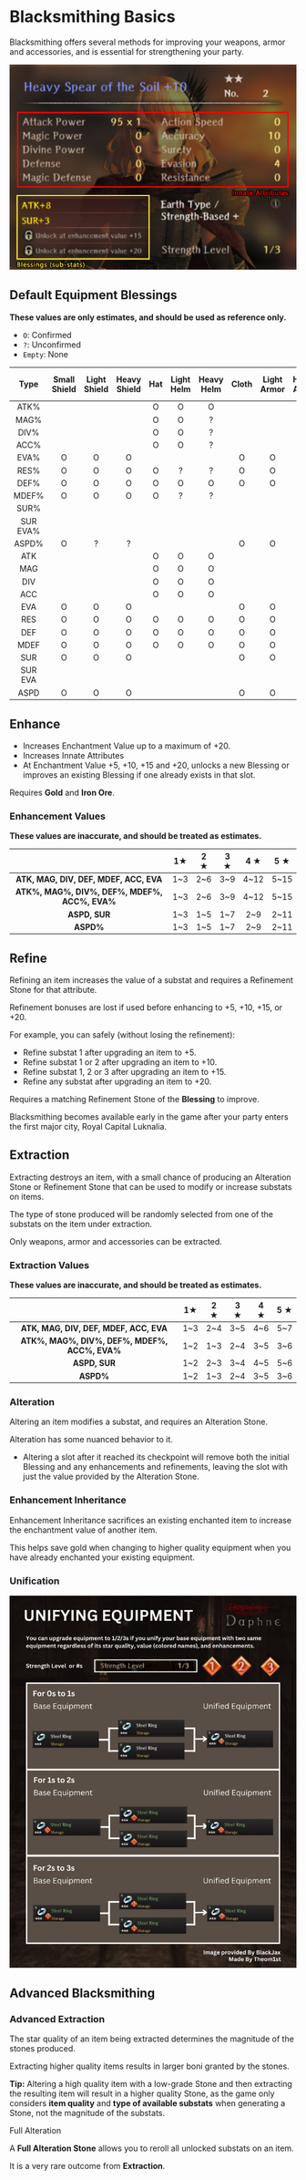 # Blacksmithing Basics

Blacksmithing offers several methods for improving your weapons, armor and accessories, and is essential for strengthening your party.

![Image of an item highlighting innate attributes and Blessings](img/equipment.png)

## Default Equipment Blessings

**These values are only estimates, and should be used as reference only.**

* `O`: Confirmed
* `?`: Unconfirmed
* `Empty`: None

|   Type   | Small Shield | Light Shield | Heavy Shield | Hat | Light Helm | Heavy Helm | Cloth | Light Armor | Heavy Armor | Gloves | Light Gauntlets | Heavy Gauntlets | Shoes | Light Foot Armor | Heavy Foot Armor | Accessory |
|:--------:|:------------:|:------------:|:------------:|:---:|:----------:|:----------:|:-----:|:-----------:|:-----------:|:------:|:---------------:|:---------------:|:-----:|:----------------:|:----------------:|:---------:|
|   ATK%   |              |              |              |  O  |      O     |      O     |       |             |             |    0   |        0        |        0        |       |                  |                  |     O     |
|   MAG%   |              |              |              |  O  |      O     |      ?     |       |             |             |    0   |        0        |        0        |       |                  |                  |           |
|   DIV%   |              |              |              |  O  |      O     |      ?     |       |             |             |    O   |        O        |        ?        |       |                  |                  |     O     |
|   ACC%   |              |              |              |  O  |      O     |      ?     |       |             |             |    O   |        O        |        ?        |   O   |         ?        |         O        |     O     |
|   EVA%   |       O      |       O      |       O      |     |            |            |   O   |      O      |      O      |        |                 |                 |   O   |         O        |         O        |     ?     |
|   RES%   |       O      |       O      |       O      |  O  |      ?     |      ?     |   O   |      O      |      ?      |        |                 |                 |       |                  |                  |           |
|   DEF%   |       O      |       O      |       O      |  O  |      O     |      O     |   O   |      O      |      O      |    0   |        0        |        0        |       |                  |                  |     O     |
|   MDEF%  |       O      |       O      |       O      |  O  |      ?     |      ?     |       |             |             |        |                 |                 |       |                  |                  |           |
|   SUR%   |              |              |              |     |            |            |       |             |             |        |                 |                 |       |                  |                  |           |
| SUR EVA% |              |              |              |     |            |            |       |             |             |        |                 |                 |       |                  |                  |           |
|   ASPD%  |       O      |       ?      |       ?      |     |            |            |   O   |      O      |      ?      |        |                 |                 |   O   |         ?        |         ?        |     O     |
|    ATK   |              |              |              |  O  |      O     |      O     |       |             |             |    O   |        O        |        O        |       |                  |                  |     O     |
|    MAG   |              |              |              |  O  |      O     |      O     |       |             |             |    O   |        ?        |        ?        |       |                  |                  |     O     |
|    DIV   |              |              |              |  O  |      O     |      O     |       |             |             |    O   |        O        |        O        |       |                  |                  |     O     |
|    ACC   |              |              |              |  O  |      O     |      O     |       |             |             |    O   |        O        |        O        |   O   |         O        |         O        |     O     |
|    EVA   |       O      |       O      |       O      |     |            |            |   O   |      O      |      O      |        |                 |                 |   O   |         O        |         O        |     O     |
|    RES   |       O      |       O      |       O      |  O  |      O     |      O     |   O   |      O      |      ?      |        |                 |                 |   O   |         O        |         O        |           |
|    DEF   |       O      |       O      |       O      |  O  |      O     |      O     |   O   |      O      |      O      |    O   |        O        |        O        |   O   |         O        |         O        |     O     |
|   MDEF   |       O      |       O      |       O      |  O  |      O     |      O     |   O   |      O      |      O      |    O   |        O        |        O        |   O   |         O        |         O        |     O     |
|    SUR   |       O      |       O      |       O      |     |            |            |   O   |      O      |      ?      |        |                 |                 |       |                  |                  |     O     |
|  SUR EVA |              |              |              |     |            |            |       |             |             |        |                 |                 |       |                  |                  |           |
|   ASPD   |       O      |       O      |       O      |     |            |            |   O   |      O      |      ?      |        |                 |                 |   O   |         O        |         O        |     O     |

## Enhance
 - Increases Enchantment Value up to a maximum of +20.
 - Increases Innate Attributes
 - At Enchantment Value +5, +10, +15 and +20, unlocks a new Blessing or improves an existing Blessing if one already exists in that slot.

Requires **Gold** and **Iron Ore**.

### Enhancement Values

**These values are inaccurate, and should be treated as estimates.**

|                                               |  1★ | 2 ★ | 3 ★ |  4 ★ |  5 ★ |
|:---------------------------------------------:|:---:|:---:|:---:|:----:|:----:|
|     **ATK, MAG, DIV, DEF, MDEF, ACC, EVA**    | 1~3 | 2~6 | 3~9 | 4~12 | 5~15 |
| **ATK%, MAG%, DIV%, DEF%, MDEF%, ACC%, EVA%** | 1~3 | 2~6 | 3~9 | 4~12 | 5~15 |
|                 **ASPD, SUR**                 | 1~3 | 1~5 | 1~7 |  2~9 | 2~11 |
|                   **ASPD%**                   | 1~3 | 1~5 | 1~7 |  2~9 | 2~11 |

## Refine

Refining an item increases the value of a substat and requires a Refinement Stone for that attribute.

Refinement bonuses are lost if used before enhancing to +5, +10, +15, or +20.

For example, you can safely (without losing the refinement):
- Refine substat 1 after upgrading an item to +5.
- Refine substat 1 or 2 after upgrading an item to +10.
- Refine substat 1, 2 or 3 after upgrading an item to +15.
- Refine any substat after upgrading an item to +20.

Requires a matching Refinement Stone of the **Blessing** to improve.

Blacksmithing becomes available early in the game after your party enters the first major city, Royal Capital Luknalia.

## Extraction

Extracting destroys an item, with a small chance of producing an Alteration Stone or Refinement Stone that can be used to modify or increase substats on items.

The type of stone produced will be randomly selected from one of the substats on the item under extraction.

Only weapons, armor and accessories can be extracted.

### Extraction Values

**These values are inaccurate, and should be treated as estimates.**

|                                               |  1★ | 2 ★ | 3 ★ | 4 ★ | 5 ★ |
|:---------------------------------------------:|:---:|:---:|:---:|:---:|:---:|
|     **ATK, MAG, DIV, DEF, MDEF, ACC, EVA**    | 1~3 | 2~4 | 3~5 | 4~6 | 5~7 |
| **ATK%, MAG%, DIV%, DEF%, MDEF%, ACC%, EVA%** | 1~2 | 1~3 | 2~4 | 3~5 | 3~6 |
|                 **ASPD, SUR**                 | 1~2 | 2~3 | 3~4 | 4~5 | 5~6 |
|                   **ASPD%**                   | 1~2 | 1~3 | 2~4 | 3~5 | 3~6 |

### Alteration

Altering an item modifies a substat, and requires an Alteration Stone.

Alteration has some nuanced behavior to it.

* Altering a slot after it reached its checkpoint will remove both the initial Blessing and any enhancements and refinements, leaving the slot with just the value provided by the Alteration Stone.

### Enhancement Inheritance

Enhancement Inheritance sacrifices an existing enchanted item to increase the enchantment value of another item.

This helps save gold when changing to higher quality equipment when you have already enchanted your existing equipment.

### Unification

![](img/unifying-equipment.jpg)

## Advanced Blacksmithing

### Advanced Extraction

The star quality of an item being extracted determines the magnitude of the stones produced. 

Extracting higher quality items results in larger boni granted by the stones.

**Tip:** Altering a high quality item with a low-grade Stone and then extracting the resulting item will result in a higher quality Stone, as the game only considers **item quality** and **type of available substats** when generating a Stone, not the magnitude of the substats.

Full Alteration

A **Full Alteration Stone** allows you to reroll all unlocked substats on an item.

It is a very rare outcome from **Extraction**.